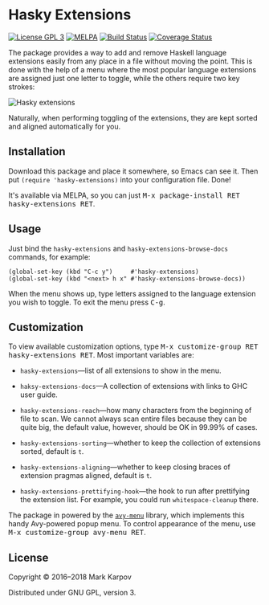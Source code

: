 # Hasky Extensions

[![License GPL 3](https://img.shields.io/badge/license-GPL_3-green.svg)](http://www.gnu.org/licenses/gpl-3.0.txt)
[![MELPA](https://melpa.org/packages/hasky-extensions-badge.svg)](https://melpa.org/#/hasky-extensions)
[![Build Status](https://travis-ci.org/hasky-mode/hasky-extensions.svg?branch=master)](https://travis-ci.org/hasky-mode/hasky-extensions)
[![Coverage Status](https://coveralls.io/repos/hasky-mode/hasky-extensions/badge.svg?branch=master&service=github)](https://coveralls.io/github/hasky-mode/hasky-extensions?branch=master)

The package provides a way to add and remove Haskell language extensions
easily from any place in a file without moving the point. This is done with
the help of a menu where the most popular language extensions are assigned
just one letter to toggle, while the others require two key strokes:

![Hasky extensions](https://raw.githubusercontent.com/hasky-mode/hasky-extensions/gh-pages/hasky-extensions.png)

Naturally, when performing toggling of the extensions, they are kept sorted
and aligned automatically for you.

## Installation

Download this package and place it somewhere, so Emacs can see it. Then put
`(require 'hasky-extensions)` into your configuration file. Done!

It's available via MELPA, so you can just <kbd>M-x package-install RET
hasky-extensions RET</kbd>.

## Usage

Just bind the `hasky-extensions` and `hasky-extensions-browse-docs`
commands, for example:

```emacs-lisp
(global-set-key (kbd "C-c y")     #'hasky-extensions)
(global-set-key (kbd "<next> h x" #'hasky-extensions-browse-docs))
```

When the menu shows up, type letters assigned to the language extension you
wish to toggle. To exit the menu press <kbd>C-g</kbd>.

## Customization

To view available customization options, type <kbd>M-x customize-group RET
hasky-extensions RET</kbd>. Most important variables are:

* `hasky-extensions`—list of all extensions to show in the menu.

* `haksy-extensions-docs`—A collection of extensions with links to GHC user
  guide.

* `hasky-extensions-reach`—how many characters from the beginning of file to
  scan. We cannot always scan entire files because they can be quite big,
  the default value, however, should be OK in 99.99% of cases.

* `hasky-extensions-sorting`—whether to keep the collection of extensions
  sorted, default is `t`.

* `hasky-extensions-aligning`—whether to keep closing braces of extension
  pragmas aligned, default is `t`.

* `hasky-extensions-prettifying-hook`—the hook to run after prettifying the
  extension list. For example, you could run `whitespace-cleanup` there.

The package in powered by the
[`avy-menu`](https://github.com/mrkkrp/avy-menu) library, which implements
this handy Avy-powered popup menu. To control appearance of the menu, use
<kbd>M-x customize-group avy-menu RET</kbd>.

## License

Copyright © 2016–2018 Mark Karpov

Distributed under GNU GPL, version 3.
